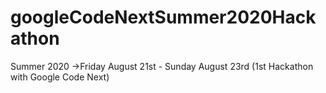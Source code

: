# googleCodeNextSummer2020Hackathon
Summer 2020 ->Friday August 21st - Sunday August 23rd  (1st Hackathon with Google Code Next)
